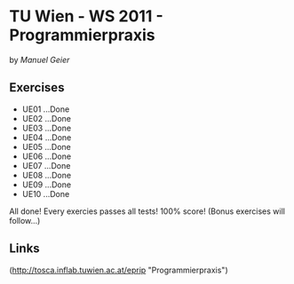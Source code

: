 TU Wien - WS 2011 - Programmierpraxis
=====================================
by _Manuel Geier_

Exercises
---------
* UE01 ...Done
* UE02 ...Done
* UE03 ...Done
* UE04 ...Done
* UE05 ...Done
* UE06 ...Done
* UE07 ...Done
* UE08 ...Done
* UE09 ...Done
* UE10 ...Done

All done! Every exercies passes all tests! 100% score!
(Bonus exercises will follow...)

Links
-----
(http://tosca.inflab.tuwien.ac.at/eprip "Programmierpraxis")
